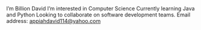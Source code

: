 I’m Billion David
I’m interested in Computer Science
Currently learning Java and Python
Looking to collaborate on software development teams.
Email address: appiahdavid114@yahoo.com

<!---
BillionDavid/BillionDavid is a ✨ special ✨ repository because its `README.md` (this file) appears on your GitHub profile.
You can click the Preview link to take a look at your changes.
--->
